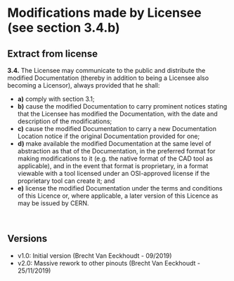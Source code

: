 
# Modifications made by Licensee (see section 3.4.b)

## Extract from license

**3.4.** The Licensee may communicate to the public and distribute the modified Documentation (thereby in addition to being a Licensee also becoming a Licensor), always provided that he shall:

- **a)** comply with section 3.1;
- **b)** cause the modified Documentation to carry prominent notices stating that the Licensee has modified the Documentation, with the date and description of the modifications;
- **c)** cause the modified Documentation to carry a new Documentation Location notice if the original Documentation provided for one;
- **d)** make available the modified Documentation at the same level of abstraction as that of the Documentation, in the preferred format for making modifications to it (e.g. the native format of the CAD tool as applicable), and in the event that format is proprietary, in a format viewable with a tool licensed under an OSI-approved license if the proprietary tool can create it; and
- **e)** license the modified Documentation under the terms and conditions of this Licence or, where applicable, a later version of this Licence as may be issued by CERN.

<br/>

## Versions

- v1.0: Initial version (Brecht Van Eeckhoudt - 09/2019)
- v2.0: Massive rework to other pinouts (Brecht Van Eeckhoudt - 25/11/2019)
